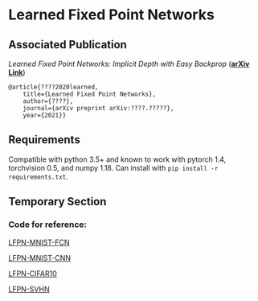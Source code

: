 # Learned Fixed Point Networks


## Associated Publication

_Learned Fixed Point Networks: Implicit Depth with Easy Backprop_ (**[arXiv Link](https://arxiv.org/abs/????.?????)**)

    @article{????2020learned,
        title={Learned Fixed Point Networks},
        author={????},
        journal={arXiv preprint arXiv:????.?????},
        year={2021}}


## Requirements
Compatible with python 3.5+ and known to work with pytorch 1.4, torchvision 0.5, and numpy 1.18. Can install with `pip install -r requirements.txt`.



## Temporary Section

### Code for reference:

[LFPN-MNIST-FCN](https://colab.research.google.com/drive/1FxOEibCOyDVd3Skhx6LUpvyGACEe4GzO?usp=sharing)

[LFPN-MNIST-CNN](https://colab.research.google.com/drive/15moVLDZCt6R2tObV9YuRF3xWENOhVWs2)

[LFPN-CIFAR10](https://colab.research.google.com/drive/1r3pE-ZIGPfUK0JhPk7fuenQ9N3NgxZ0r#scrollTo=dxAwIe3IYnx6)

[LFPN-SVHN](https://colab.research.google.com/drive/1YUZMnU6EffbH2KrmGP56ltiTseBPWbhO#scrollTo=dxAwIe3IYnx6&uniqifier=2)



